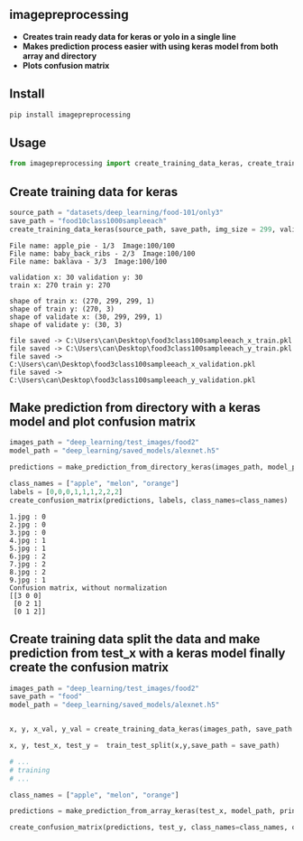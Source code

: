 ## imagepreprocessing

- **Creates train ready data for keras or yolo in a single line**
- **Makes prediction process easier with using keras model from both array and directory**
- **Plots confusion matrix**


## Install

```sh
pip install imagepreprocessing
```

## Usage

```python
from imagepreprocessing import create_training_data_keras, create_training_data_yolo, make_prediction_from_directory_keras, create_confusion_matrix
```

## Create training data for keras

```python
source_path = "datasets/deep_learning/food-101/only3"
save_path = "food10class1000sampleeach"
create_training_data_keras(source_path, save_path, img_size = 299, validation_split=0.1, percent_to_use=0.1, grayscale = True, files_to_exclude=["excludemoe","hi.txt"])
```
```
File name: apple_pie - 1/3  Image:100/100
File name: baby_back_ribs - 2/3  Image:100/100
File name: baklava - 3/3  Image:100/100

validation x: 30 validation y: 30
train x: 270 train y: 270

shape of train x: (270, 299, 299, 1)
shape of train y: (270, 3)
shape of validate x: (30, 299, 299, 1)
shape of validate y: (30, 3)

file saved -> C:\Users\can\Desktop\food3class100sampleeach_x_train.pkl
file saved -> C:\Users\can\Desktop\food3class100sampleeach_y_train.pkl
file saved -> C:\Users\can\Desktop\food3class100sampleeach_x_validation.pkl
file saved -> C:\Users\can\Desktop\food3class100sampleeach_y_validation.pkl
```

## Make prediction from directory with a keras model and plot confusion matrix

```python
images_path = "deep_learning/test_images/food2"
model_path = "deep_learning/saved_models/alexnet.h5"

predictions = make_prediction_from_directory_keras(images_path, model_path)

class_names = ["apple", "melon", "orange"]
labels = [0,0,0,1,1,1,2,2,2]
create_confusion_matrix(predictions, labels, class_names=class_names)
```
```
1.jpg : 0
2.jpg : 0
3.jpg : 0
4.jpg : 1
5.jpg : 1
6.jpg : 2
7.jpg : 2
8.jpg : 2
9.jpg : 1
Confusion matrix, without normalization
[[3 0 0]
 [0 2 1]
 [0 1 2]]
```

## Create training data split the data and make prediction from test_x with a keras model finally create the confusion matrix

```python
images_path = "deep_learning/test_images/food2"
save_path = "food"
model_path = "deep_learning/saved_models/alexnet.h5"


x, y, x_val, y_val = create_training_data_keras(images_path, save_path = save_path, validation_split=0.2, percent_to_use=0.5)

x, y, test_x, test_y =  train_test_split(x,y,save_path = save_path)

# ...
# training
# ...

class_names = ["apple", "melon", "orange"]

predictions = make_prediction_from_array_keras(test_x, model_path, print_output=False)

create_confusion_matrix(predictions, test_y, class_names=class_names, one_hot=True)
```
